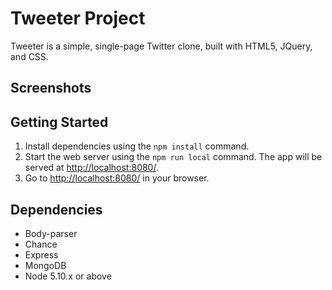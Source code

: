 # Tweeter Project

Tweeter is a simple, single-page Twitter clone, built with HTML5, JQuery, and CSS.

## Screenshots



## Getting Started

1. Install dependencies using the `npm install` command.
2. Start the web server using the `npm run local` command. The app will be served at <http://localhost:8080/>.
3. Go to <http://localhost:8080/> in your browser.

## Dependencies

- Body-parser
- Chance
- Express
- MongoDB
- Node 5.10.x or above
